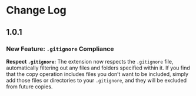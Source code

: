 # Change Log

## 1.0.1

### New Feature: `.gitignore` Compliance

**Respect `.gitignore`:** The extension now respects the `.gitignore` file, automatically filtering out any files and folders specified within it. If you find that the copy operation includes files you don’t want to be included, simply add those files or directories to your `.gitignore`, and they will be excluded from future copies.